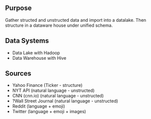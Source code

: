 
## Purpose

Gather structed and unstructed data and import into a datalake. 
Then structure in a dataware house under unified schema.

## Data Systems

* Data Lake with Hadoop
* Data Warehouse with Hive

## Sources

* Yahoo Finance (Ticker - structure)
* NYT API (natural language - unstructed)
* CNN (cnn.io) (natural language - unstructed)
* ?Wall Street Journal (natural language - unstructed)
* Reddit (language + emoji)
* Twitter (language + emoji + images)
